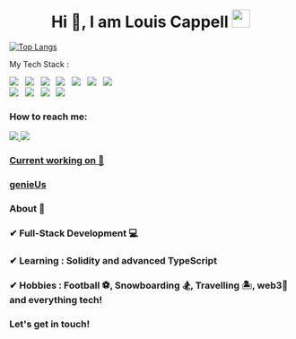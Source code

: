 
<h1 align="center">Hi 👋, I am Louis Cappell
<img src = "https://media2.giphy.com/media/QssGEmpkyEOhBCb7e1/giphy.gif?cid=ecf05e47a0n3gi1bfqntqmob8g9aid1oyj2wr3ds3mg700bl&rid=giphy.gif" width = 32px>
</h1>


[![Top Langs](https://github-readme-stats.vercel.app/api/top-langs/?username=LCappell&layout=compact)](https://github.com/LCappell/github-readme-stats)
<!--  ![coding-night](https://i.pinimg.com/originals/e4/26/70/e426702edf874b181aced1e2fa5c6cde.gif) -->

My Tech Stack :
<br />

<p>

   <img src="https://img.shields.io/badge/JavaScript%20-%23F7DF1E.svg?&style=for-the-badge&color=F7DF1E" />&nbsp;&nbsp;
     <img src="https://img.shields.io/badge/TypeScript%20-%23F7DF1E.svg?&style=for-the-badge&color=3178C6" />&nbsp;&nbsp;
   <img src="https://img.shields.io/badge/react%20-%23F7DF1E.svg?&style=for-the-badge&color=00D8FF" />&nbsp;&nbsp;
   <img src="https://img.shields.io/badge/React Native%20-%23F7DF1E.svg?&style=for-the-badge&color=61DAFB" />&nbsp;&nbsp;
   <img src="https://img.shields.io/badge/Angular%20-%23F7DF1E.svg?&style=for-the-badge&color=DD0031" />&nbsp;&nbsp;
      <img src="https://img.shields.io/badge/HTML%20-%23F7DF1E.svg?&style=for-the-badge&color=E34F26" />&nbsp;&nbsp;
   <img src="https://img.shields.io/badge/css%20-%23F7DF1E.svg?&style=for-the-badge&color=5BA8EE" />&nbsp;&nbsp;
   <br />
     <img src="https://img.shields.io/badge/Node.js%20-%23F7DF1E.svg?&style=for-the-badge&color=6DB35A" />&nbsp;&nbsp;
   <img src="https://img.shields.io/badge/MongoDB%20-%23F7DF1E.svg?&style=for-the-badge&color=5C9A37" />&nbsp;&nbsp;
   <img src="https://img.shields.io/badge/MySQL%20-%23F7DF1E.svg?&style=for-the-badge&color=1E4C68" />&nbsp;&nbsp;
   <img src="https://img.shields.io/badge/Express%20-%23F7DF1E.svg?&style=for-the-badge&color=1E4C68" />&nbsp;&nbsp;
   


### How to reach me: 
<a href="mailto: louis.cappell@icloud.com">
<img src="https://img.shields.io/badge/-louis.cappell@icloud.com-7B83EB?&style=for-the-badge&logo=Apple-icloud&logoColor=white" >
  <a href="https://www.linkedin.com/in/louiscappell/" target="_blank">
     <img src="https://img.shields.io/badge/louiscappell-%230077B5.svg?&style=for-the-badge&logo=linkedin&logoColor=white" >
    
### Current working on 💪
     
### [genieUs](https://www.genieus.help/) 

### About 📌

### ✔   Full-Stack Development 💻
### ✔  **Learning :** Solidity and advanced TypeScript
### ✔  **Hobbies :**  Football ⚽️, Snowboarding 🏂,  Travelling 🏝, web3🔮 and everything tech!


  
                                               
 <h3 textAlign="center"> Let's get in touch! 
 


 

 
 



